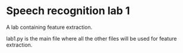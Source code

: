 # Speech recognition lab 1

A lab containing feature extraction.

lab1.py is the main file where all the other files will be used for feature extraction.
